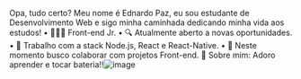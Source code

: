 Opa, tudo certo?
Meu nome é Ednardo Paz, eu sou estudante de Desenvolvimento Web e sigo minha caminhada dedicando minha vida aos estudos!
	• 👨🏻‍💻 Front-end Jr.
	• 🔍 Atualmente aberto a novas oportunidades.
	• 📰 Trabalho com a stack Node.js, React e React-Native.
	• 📡 Neste momento busco colaborar com projetos Front-end.
💬 Sobre mim: Adoro aprender e tocar bateria!!![image](https://user-images.githubusercontent.com/77943181/121776273-53e9d900-cb62-11eb-8cf3-7bb96f89c6a6.png)
